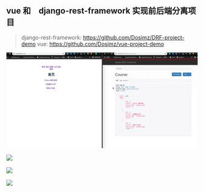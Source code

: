 ## vue 和　django-rest-framework 实现前后端分离项目

>  django-rest-framework: <https://github.com/Dosimz/DRF-project-demo>
>  vue: https://github.com/Dosimz/vue-project-demo

![](https://github.com/Dosimz/Python-100-Days-Study-Notes/blob/master/img/%E5%89%8D%E5%90%8E%E6%AE%B5%E5%88%86%E7%A6%BB_0.png)



![](https://github.com/Dosimz/Python-100-Days-Study-Notes/blob/master/img/%E5%89%8D%E5%90%8E%E6%AE%B5%E5%88%86%E7%A6%BB_1.png)



![](https://github.com/Dosimz/Python-100-Days-Study-Notes/blob/master/img/%E5%89%8D%E5%90%8E%E6%AE%B5%E5%88%86%E7%A6%BB_2.png)



![](https://github.com/Dosimz/Python-100-Days-Study-Notes/blob/master/img/%E5%89%8D%E5%90%8E%E6%AE%B5%E5%88%86%E7%A6%BB_3.png)